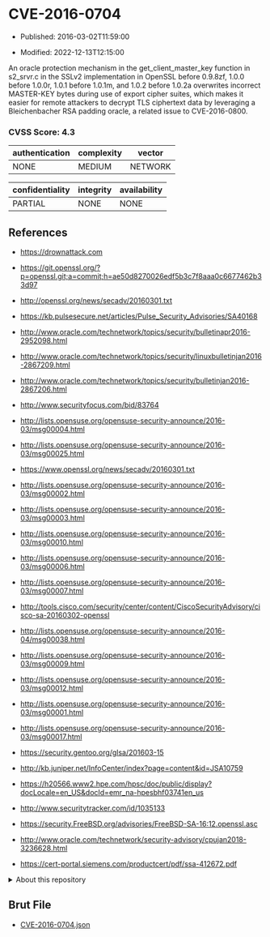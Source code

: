 # CVE-2016-0704

- Published: 2016-03-02T11:59:00

- Modified: 2022-12-13T12:15:00

An oracle protection mechanism in the get_client_master_key function in s2_srvr.c in the SSLv2 implementation in OpenSSL before 0.9.8zf, 1.0.0 before 1.0.0r, 1.0.1 before 1.0.1m, and 1.0.2 before 1.0.2a overwrites incorrect MASTER-KEY bytes during use of export cipher suites, which makes it easier for remote attackers to decrypt TLS ciphertext data by leveraging a Bleichenbacher RSA padding oracle, a related issue to CVE-2016-0800.

### CVSS Score: **4.3**

| authentication | complexity | vector |
| --- | --- | --- |
| NONE | MEDIUM | NETWORK |

| confidentiality | integrity | availability |
| --- | --- | --- |
| PARTIAL | NONE | NONE |

## References

* https://drownattack.com

* https://git.openssl.org/?p=openssl.git;a=commit;h=ae50d8270026edf5b3c7f8aaa0c6677462b33d97

* http://openssl.org/news/secadv/20160301.txt

* https://kb.pulsesecure.net/articles/Pulse_Security_Advisories/SA40168

* http://www.oracle.com/technetwork/topics/security/bulletinapr2016-2952098.html

* http://www.oracle.com/technetwork/topics/security/linuxbulletinjan2016-2867209.html

* http://www.oracle.com/technetwork/topics/security/bulletinjan2016-2867206.html

* http://www.securityfocus.com/bid/83764

* http://lists.opensuse.org/opensuse-security-announce/2016-03/msg00004.html

* http://lists.opensuse.org/opensuse-security-announce/2016-03/msg00025.html

* https://www.openssl.org/news/secadv/20160301.txt

* http://lists.opensuse.org/opensuse-security-announce/2016-03/msg00002.html

* http://lists.opensuse.org/opensuse-security-announce/2016-03/msg00003.html

* http://lists.opensuse.org/opensuse-security-announce/2016-03/msg00010.html

* http://lists.opensuse.org/opensuse-security-announce/2016-03/msg00006.html

* http://lists.opensuse.org/opensuse-security-announce/2016-03/msg00007.html

* http://tools.cisco.com/security/center/content/CiscoSecurityAdvisory/cisco-sa-20160302-openssl

* http://lists.opensuse.org/opensuse-security-announce/2016-04/msg00038.html

* http://lists.opensuse.org/opensuse-security-announce/2016-03/msg00009.html

* http://lists.opensuse.org/opensuse-security-announce/2016-03/msg00012.html

* http://lists.opensuse.org/opensuse-security-announce/2016-03/msg00001.html

* http://lists.opensuse.org/opensuse-security-announce/2016-03/msg00017.html

* https://security.gentoo.org/glsa/201603-15

* http://kb.juniper.net/InfoCenter/index?page=content&id=JSA10759

* https://h20566.www2.hpe.com/hpsc/doc/public/display?docLocale=en_US&docId=emr_na-hpesbhf03741en_us

* http://www.securitytracker.com/id/1035133

* https://security.FreeBSD.org/advisories/FreeBSD-SA-16:12.openssl.asc

* http://www.oracle.com/technetwork/security-advisory/cpujan2018-3236628.html

* https://cert-portal.siemens.com/productcert/pdf/ssa-412672.pdf

<details>
<summary>About this repository</summary> 

  This repository is part of the project [Live Hack CVE](https://github.com/Live-Hack-CVE). Main website can be found [www.live-hack.org](https://www.live-hack.org) 
  
  Made by [Sn0wAlice](https://github.com/Sn0wAlice) for the people that care about security and need to have a feed of the latest CVEs. Hope you enjoy it, don't forget to star the repo and follow me on [Twitter](https://twitter.com/Sn0wAlice) and [Github](https://github.com/Sn0wAlice). And that is my [personnal website](https://www.alice-snow.me/)

  - [Home Page](https://github.com/Live-Hack-CVE)
  - [Framework](https://github.com/Live-Hack-CVE/cve-framework)
  - [CVE database](https://github.com/Live-Hack-CVE/full_database)
  - [Changelog](https://github.com/Live-Hack-CVE/Changelog)
</details>

## Brut File

* [CVE-2016-0704.json](https://raw.githubusercontent.com/Live-Hack-CVE/full_database/main/cves/2016/CVE-2016-0704.json)

